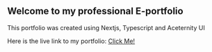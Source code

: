 ## Welcome to my professional E-portfolio
This portfolio was created using Nextjs, Typescript and Aceternity UI

Here is the live link to my portfolio: <a href="https://lucianbellevue.com" target="_blank">Click Me!</a>
